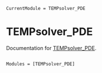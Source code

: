 ```@meta
CurrentModule = TEMPsolver_PDE
```

# TEMPsolver_PDE

Documentation for [TEMPsolver_PDE](https://github.com/CyanRaptor/TEMPsolver_PDE.jl).

```@index
```

```@autodocs
Modules = [TEMPsolver_PDE]
```
